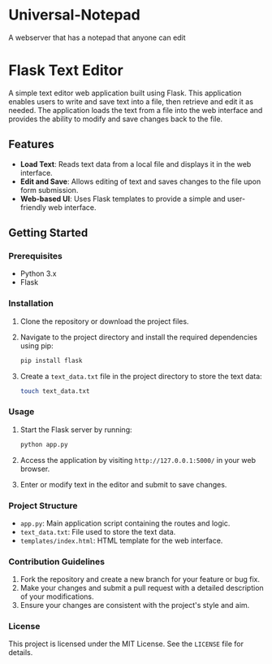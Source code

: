 # Universal-Notepad
A webserver that has a notepad that anyone can edit
# Flask Text Editor

A simple text editor web application built using Flask. This application enables users to write and save text into a file, then retrieve and edit it as needed. The application loads the text from a file into the web interface and provides the ability to modify and save changes back to the file.

## Features
- **Load Text**: Reads text data from a local file and displays it in the web interface.
- **Edit and Save**: Allows editing of text and saves changes to the file upon form submission.
- **Web-based UI**: Uses Flask templates to provide a simple and user-friendly web interface.

## Getting Started

### Prerequisites
- Python 3.x
- Flask

### Installation
1. Clone the repository or download the project files.
2. Navigate to the project directory and install the required dependencies using pip:

    ```bash
    pip install flask
    ```

3. Create a `text_data.txt` file in the project directory to store the text data:

    ```bash
    touch text_data.txt
    ```

### Usage
1. Start the Flask server by running:

    ```bash
    python app.py
    ```

2. Access the application by visiting `http://127.0.0.1:5000/` in your web browser.

3. Enter or modify text in the editor and submit to save changes.

### Project Structure
- `app.py`: Main application script containing the routes and logic.
- `text_data.txt`: File used to store the text data.
- `templates/index.html`: HTML template for the web interface.

### Contribution Guidelines
1. Fork the repository and create a new branch for your feature or bug fix.
2. Make your changes and submit a pull request with a detailed description of your modifications.
3. Ensure your changes are consistent with the project's style and aim.

### License
This project is licensed under the MIT License. See the `LICENSE` file for details.

